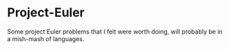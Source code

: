 # Project-Euler
Some project Euler problems that I felt were worth doing, will probably be in a mish-mash of languages. 
